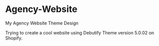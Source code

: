 # Agency-Website
My Agency Website Theme Design


Trying to create a cool website using Debutify Theme version 5.0.02 on Shopify. 
